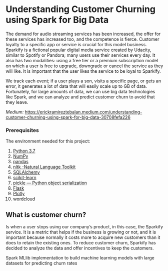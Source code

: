 # Understanding Customer Churning using Spark for Big Data
The demand for audio streaming services has been increased, the offer for these services has increased too, and the competence is fierce. Customer loyalty to a specific app or service is crucial for this model business.
Sparkify is a fictional popular digital media service created by Udacity, similar to Spotify or Pandora; many users use their services every day. It also has two modalities: using a free tier or a premium subscription model on which a user is free to upgrade, downgrade or cancel the service as they will like. It is important that the user likes the service to be loyal to Sparkify.


We track each event; if a user plays a son, visits a specific page, or gets an error, it generates a lot of data that will easily scale up to GB of data. Fortunately, for large amounts of data, we can use big data technologies like Spark, and we can analyze and predict customer churn to avoid that they leave.

*Medium:* https://erickramireztebalan.medium.com/understanding-customer-churning-using-spark-for-big-data-30708fefa226

### Prerequisites
The environment needed for this project:
1. [Python 3.7](https://www.python.org/downloads/release/python-370/)
2. [NumPy](https://numpy.org/)
3. [pandas](https://pandas.pydata.org/)
4. [nltk -Natural Language Toolkit](https://www.nltk.org/)
5. [SQLAlchemy](https://www.sqlalchemy.org/)
6. [scikit-learn](https://scikit-learn.org/stable/)
7. [pickle — Python object serialization](https://docs.python.org/3/library/pickle.html#module-pickle)
8. [Flask](https://flask.palletsprojects.com/en/1.1.x/)
9. [Plotly](https://plotly.com/python/)
10. [wordcloud](https://pypi.org/project/wordcloud/)

## What is customer churn?
Is when a user stops using our company’s product, in this case, the Sparkify service. It is a metric that helps if the business is growing or not, and it is important because normally it costs more to acquire new customers than it does to retain the existing ones. To reduce customer churn, Sparkify has decided to analyze the data and offer incentives to keep the customers.

Spark MLlib implementation to build machine learning models with large datasets for predicting churn rates

